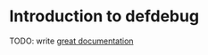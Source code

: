 # Introduction to defdebug

TODO: write [great documentation](http://jacobian.org/writing/what-to-write/)

